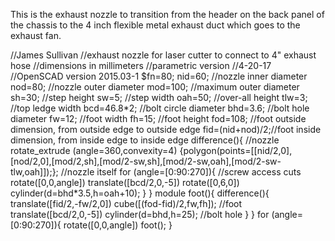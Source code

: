 This is the exhaust nozzle to transition from the header on the back
panel of the chassis to the 4 inch flexible metal exhaust duct which
goes to the exhaust fan.

//James Sullivan //exhaust nozzle for laser cutter to connect to 4"
exhaust hose //dimensions in millimeters //parametric version //4-20-17
//OpenSCAD version 2015.03-1 \$fn=80; nid=60; //nozzle inner diameter
nod=80; //nozzle outer diameter mod=100; //maximum outer diameter sh=30;
//step height sw=5; //step width oah=50; //over-all height tlw=3; //top
ledge width bcd=46.8\*2; //bolt circle diameter bhd=3.6; //bolt hole
diameter fw=12; //foot width fh=15; //foot height fod=108; //foot
outside dimension, from outside edge to outside edge
fid=(nid+nod)/2;//foot inside dimension, from inside edge to inside edge
difference(){ //nozzle rotate_extrude (angle=360,convexity=4)
{polygon(points=\[\[nid/2,0\],\[nod/2,0\],\[mod/2,sh\],\[mod/2-sw,sh\],\[mod/2-sw,oah\],\[mod/2-sw-tlw,oah\]\]);};
//nozzle itself for (angle=\[0:90:270\]){ //screw access cuts
rotate(\[0,0,angle\]) translate(\[bcd/2,0,-5\]) rotate(\[0,6,0\])
cylinder(d=bhd\*3.5,h=oah+10); } } module foot(){ difference(){
translate(\[fid/2,-fw/2,0\]) cube(\[(fod-fid)/2,fw,fh\]); //foot
translate(\[bcd/2,0,-5\]) cylinder(d=bhd,h=25); //bolt hole } } for
(angle=\[0:90:270\]){ rotate(\[0,0,angle\]) foot(); }

